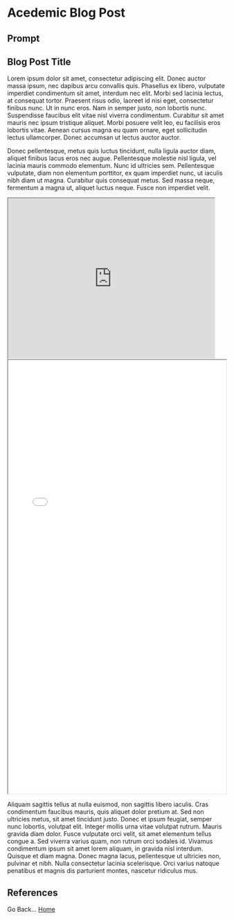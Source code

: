 <h1>Acedemic Blog Post</h1>

<h2>Prompt</h2>

<h2>Blog Post Title</h2>
Lorem ipsum dolor sit amet, consectetur adipiscing elit. Donec auctor massa ipsum, nec dapibus arcu convallis quis. Phasellus ex libero, vulputate imperdiet condimentum sit amet, interdum nec elit. Morbi sed lacinia lectus, at consequat tortor. Praesent risus odio, laoreet id nisi eget, consectetur finibus nunc. Ut in nunc eros. Nam in semper justo, non lobortis nunc. Suspendisse faucibus elit vitae nisl viverra condimentum. Curabitur sit amet mauris nec ipsum tristique aliquet. Morbi posuere velit leo, eu facilisis eros lobortis vitae. Aenean cursus magna eu quam ornare, eget sollicitudin lectus ullamcorper. Donec accumsan ut lectus auctor auctor.

Donec pellentesque, metus quis luctus tincidunt, nulla ligula auctor diam, aliquet finibus lacus eros nec augue. Pellentesque molestie nisl ligula, vel lacinia mauris commodo elementum. Nunc id ultricies sem. Pellentesque vulputate, diam non elementum porttitor, ex quam imperdiet nunc, ut iaculis nibh diam ut magna. Curabitur quis consequat metus. Sed massa neque, fermentum a magna ut, aliquet luctus neque. Fusce non imperdiet velit.

<!--	Exported from Voyant Tools (voyant-tools.org).
The iframe src attribute below uses a relative protocol to better function with both
http and https sites, but if you're embedding this into a local web page (file protocol)
you should add an explicit protocol (https if you're using voyant-tools.org, otherwise
it depends on this server.
Feel free to change the height and width values or other styling below: -->
<iframe style='width: 477px; height: 369px;' src='https://voyant-tools.org/tool/Trends/?query=cultural*&query=culture&corpus=7d3d7b3a26402f1917a3935596564fd9'></iframe>

<iframe style='width: 100%; height: 1000px;' src="processing/index.html"></iframe>

Aliquam sagittis tellus at nulla euismod, non sagittis libero iaculis. Cras condimentum faucibus mauris, quis aliquet dolor pretium at. Sed non ultricies metus, sit amet tincidunt justo. Donec et ipsum feugiat, semper nunc lobortis, volutpat elit. Integer mollis urna vitae volutpat rutrum. Mauris gravida diam dolor. Fusce vulputate orci velit, sit amet elementum tellus congue a. Sed viverra varius quam, non rutrum orci sodales id. Vivamus condimentum ipsum sit amet lorem aliquam, in gravida nisl interdum. Quisque et diam magna. Donec magna lacus, pellentesque ut ultricies non, pulvinar et nibh. Nulla consectetur lacinia scelerisque. Orci varius natoque penatibus et magnis dis parturient montes, nascetur ridiculus mus.

<h2>References</h2>

Go Back... [Home](README.md)


